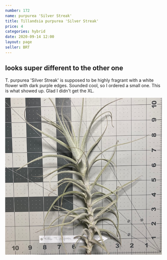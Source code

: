 ```yaml
---
number: 172
name: purpurea 'Silver Streak'
title: Tillandsia purpurea 'Silver Streak'
price: 4
categories: hybrid
date: 2020-09-14 12:00
layout: page
seller: BRT
---
```

## looks super different to the other one

T. purpurea 'Silver Streak' is supposed to be highly fragrant with a white flower with dark purple edges. Sounded cool, so I ordered a small one. This is what showed up. Glad I didn't get the XL.

!["Tillandsia purpurea 'Silver Streak'"](/i/IMG_0951.jpeg "Tillandsia purpurea 'Silver Streak'")
